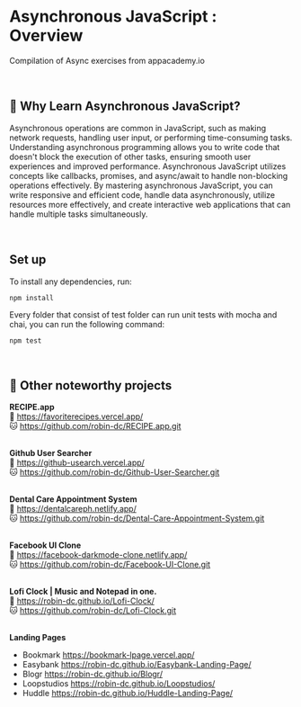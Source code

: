 # Asynchronous JavaScript : Overview
Compilation of Async exercises from appacademy.io

<br>

## 📍 Why Learn Asynchronous JavaScript?
Asynchronous operations are common in JavaScript, such as making network requests, handling user input, or performing time-consuming tasks. Understanding asynchronous programming allows you to write code that doesn't block the execution of other tasks, ensuring smooth user experiences and improved performance. Asynchronous JavaScript utilizes concepts like callbacks, promises, and async/await to handle non-blocking operations effectively. By mastering asynchronous JavaScript, you can write responsive and efficient code, handle data asynchronously, utilize resources more effectively, and create interactive web applications that can handle multiple tasks simultaneously.

<br>

## Set up

To install any dependencies, run:

```shell
npm install
```

Every folder that consist of test folder can run unit tests with mocha and chai, you can run the following command:

```shell
npm test
```

<br>

## 📝 Other noteworthy projects

<strong>RECIPE.app</strong><br>
🔗 https://favoriterecipes.vercel.app/ <br>
🐱 https://github.com/robin-dc/RECIPE.app.git<br><br>

<strong>Github User Searcher</strong><br>
🔗 https://github-usearch.vercel.app/ <br>
🐱 https://github.com/robin-dc/Github-User-Searcher.git<br><br>

<strong>Dental Care Appointment System</strong><br>
🔗 https://dentalcareph.netlify.app/ <br>
🐱 https://github.com/robin-dc/Dental-Care-Appointment-System.git<br><br>

<strong>Facebook UI Clone</strong><br>
🔗 https://facebook-darkmode-clone.netlify.app/<br>
🐱 https://github.com/robin-dc/Facebook-UI-Clone.git<br><br>

<strong>Lofi Clock | Music and Notepad in one.</strong><br>
🔗 https://robin-dc.github.io/Lofi-Clock/<br>
🐱 https://github.com/robin-dc/Lofi-Clock.git<br><br>

<strong>Landing Pages</strong><br>
- Bookmark https://bookmark-lpage.vercel.app/ <br>
- Easybank https://robin-dc.github.io/Easybank-Landing-Page/ <br>
- Blogr https://robin-dc.github.io/Blogr/ <br>
- Loopstudios https://robin-dc.github.io/Loopstudios/ <br>
- Huddle https://robin-dc.github.io/Huddle-Landing-Page/ <br>


